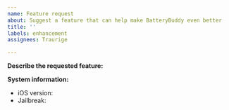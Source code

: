 ```yaml
---
name: Feature request
about: Suggest a feature that can help make BatteryBuddy even better
title: ''
labels: enhancement
assignees: Traurige

---
```


**Describe the requested feature:**

**System information:**
- iOS version:
- Jailbreak:
